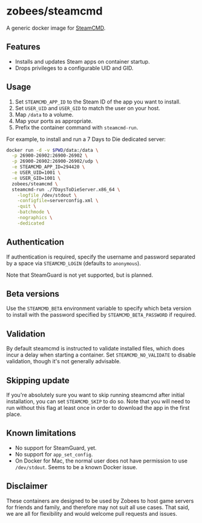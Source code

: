 # zobees/steamcmd

A generic docker image for [SteamCMD](https://developer.valvesoftware.com/wiki/SteamCMD).

## Features

 * Installs and updates Steam apps on container startup.
 * Drops privileges to a configurable UID and GID.

## Usage

 1. Set `STEAMCMD_APP_ID` to the Steam ID of the app you want to install.
 2. Set `USER_UID` and `USER_GID` to match the user on your host.
 2. Map `/data` to a volume.
 3. Map your ports as appropriate.
 4. Prefix the container command with `steamcmd-run`.

For example, to install and run a 7 Days to Die dedicated server:

``` sh
docker run -d -v $PWD/data:/data \
  -p 26900-26902:26900-26902 \
  -p 26900-26902:26900-26902/udp \
  -e STEAMCMD_APP_ID=294420 \
  -e USER_UID=1001 \
  -e USER_GID=1001 \
  zobees/steamcmd \
  steamcmd-run ./7DaysToDieServer.x86_64 \
    -logfile /dev/stdout \
    -configfile=serverconfig.xml \
    -quit \
    -batchmode \
    -nographics \
    -dedicated
```

## Authentication

If authentication is required, specify the username and password separated by a space via `STEAMCMD_LOGIN` (defaults to `anonymous`).

Note that SteamGuard is not yet supported, but is planned.

## Beta versions

Use the `STEAMCMD_BETA` environment variable to specify which beta version to install with the password specified by `STEAMCMD_BETA_PASSWORD` if required.

## Validation

By default steamcmd is instructed to validate installed files, which does incur a delay when starting a container. Set `STEAMCMD_NO_VALIDATE` to disable validation, though it's not generally advisable.

## Skipping update

If you're absolutely sure you want to skip running steamcmd after initial installation, you can set `STEAMCMD_SKIP` to do so. Note that you will need to run without this flag at least once in order to download the app in the first place.

## Known limitations

 * No support for SteamGuard, yet.
 * No support for `app_set_config`.
 * On Docker for Mac, the normal user does not have permission to use `/dev/stdout`. Seems to be a known Docker issue.

## Disclaimer

These containers are designed to be used by Zobees to host game servers for friends and family, and therefore may not suit all use cases.  That said, we are all for flexibility and would welcome pull requests and issues.
